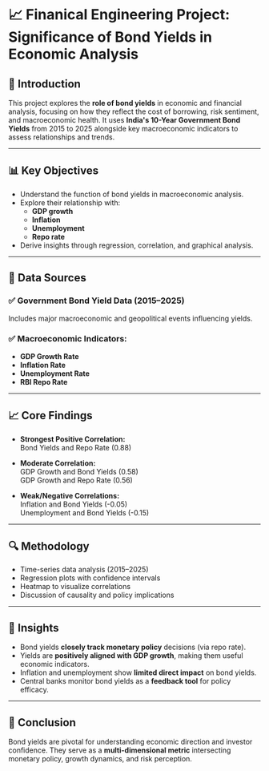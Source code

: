 # 📈 Finanical Engineering Project: Significance of Bond Yields in Economic Analysis


## 📘 Introduction

This project explores the **role of bond yields** in economic and financial analysis, focusing on how they reflect the cost of borrowing, risk sentiment, and macroeconomic health. It uses **India's 10-Year Government Bond Yields** from 2015 to 2025 alongside key macroeconomic indicators to assess relationships and trends.

---

## 📊 Key Objectives

- Understand the function of bond yields in macroeconomic analysis.
- Explore their relationship with:
  - **GDP growth**
  - **Inflation**
  - **Unemployment**
  - **Repo rate**
- Derive insights through regression, correlation, and graphical analysis.

---

## 📂 Data Sources

### ✅ Government Bond Yield Data (2015–2025)
Includes major macroeconomic and geopolitical events influencing yields.

### ✅ Macroeconomic Indicators:
- **GDP Growth Rate**
- **Inflation Rate**
- **Unemployment Rate**
- **RBI Repo Rate**

---

## 📈 Core Findings

- **Strongest Positive Correlation:**  
  Bond Yields and Repo Rate (0.88)

- **Moderate Correlation:**  
  GDP Growth and Bond Yields (0.58)  
  GDP Growth and Repo Rate (0.56)

- **Weak/Negative Correlations:**  
  Inflation and Bond Yields (-0.05)  
  Unemployment and Bond Yields (-0.15)

---

## 🔍 Methodology

- Time-series data analysis (2015–2025)
- Regression plots with confidence intervals
- Heatmap to visualize correlations
- Discussion of causality and policy implications

---

## 🧠 Insights

- Bond yields **closely track monetary policy** decisions (via repo rate).
- Yields are **positively aligned with GDP growth**, making them useful economic indicators.
- Inflation and unemployment show **limited direct impact** on bond yields.
- Central banks monitor bond yields as a **feedback tool** for policy efficacy.

---

## 📌 Conclusion

Bond yields are pivotal for understanding economic direction and investor confidence. They serve as a **multi-dimensional metric** intersecting monetary policy, growth dynamics, and risk perception.
